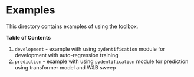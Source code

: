 # Examples

This directory contains examples of using the toolbox. 

**Table of Contents**
1. `development` - example with using `pydentification` module for development with auto-regression training
2. `prediction` - example with using `pydentification` module for prediction using transformer model and W&B sweep
